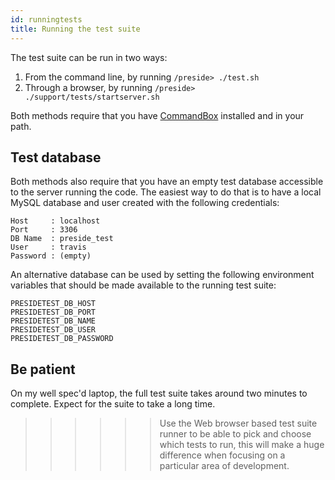 ```yaml
---
id: runningtests
title: Running the test suite
---
```


The test suite can be run in two ways:

1. From the command line, by running `/preside> ./test.sh`
2. Through a browser, by running `/preside> ./support/tests/startserver.sh` 

Both methods require that you have [CommandBox](https://www.ortussolutions.com/products/commandbox) installed and in your path.

## Test database

Both methods also require that you have an empty test database accessible to the server running the code. The easiest way to do that is to have a local MySQL database and user created with the following credentials:

```
Host     : localhost
Port     : 3306
DB Name  : preside_test
User     : travis
Password : (empty)
```

An alternative database can be used by setting the following environment variables that should be made available to the running test suite:

```
PRESIDETEST_DB_HOST
PRESIDETEST_DB_PORT
PRESIDETEST_DB_NAME
PRESIDETEST_DB_USER
PRESIDETEST_DB_PASSWORD
```

## Be patient

On my well spec'd laptop, the full test suite takes around two minutes to complete. Expect for the suite to take a long time.

>>>>>> Use the Web browser based test suite runner to be able to pick and choose which tests to run, this will make a huge difference when focusing on a particular area of development.